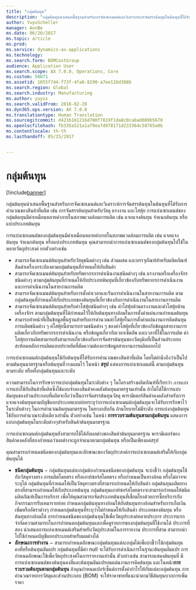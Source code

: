 ```yaml
---
title: "กลุ่มต้นทุน"
description: "กลุ่มต้นทุนนำเสนอพื้นฐานสำหรับการจัดเซกเมนต์และวิเคราะห์การจัดสรรต้นทุนในต้นทุนที่ได้รับการคำนวณของสินค้าที่ผลิต เช่น การจัดสรรต้นทุนสำหรับวัสดุ แรงงาน และโสหุ้ย  การแบ่งเซกเมนต์ของกลุ่มต้นทุนมีคำเหมือนหลายคำภายในสภาพแวดล้อมการผลิต เช่น แจกแจงต้นทุน จำแนกต้นทุน หรือแบ่งประเภทต้นทุน"
author: YuyuScheller
manager: AnnBe
ms.date: 06/20/2017
ms.topic: article
ms.prod: 
ms.service: dynamics-ax-applications
ms.technology: 
ms.search.form: BOMCostGroup
audience: Application User
ms.search.scope: AX 7.0.0, Operations, Core
ms.custom: 50871
ms.assetid: 1855f744-f73f-4fa8-8290-a7ee126d368b
ms.search.region: Global
ms.search.industry: Manufacturing
ms.author: yuyus
ms.search.validFrom: 2016-02-28
ms.dyn365.ops.version: AX 7.0.0
ms.translationtype: Human Translation
ms.sourcegitcommit: d421b161216d700f7819f1da8c0ca8ad089b5670
ms.openlocfilehash: fb335a521a1a79ea7d978171d233364c58765a0b
ms.contentlocale: th-th
ms.lasthandoff: 05/25/2017


---
```


# <a name="cost-groups"></a>กลุ่มต้นทุน

[!include[banner](../includes/banner.md)]


กลุ่มต้นทุนนำเสนอพื้นฐานสำหรับการจัดเซกเมนต์และวิเคราะห์การจัดสรรต้นทุนในต้นทุนที่ได้รับการคำนวณของสินค้าที่ผลิต เช่น การจัดสรรต้นทุนสำหรับวัสดุ แรงงาน และโสหุ้ย  การแบ่งเซกเมนต์ของกลุ่มต้นทุนมีคำเหมือนหลายคำภายในสภาพแวดล้อมการผลิต เช่น แจกแจงต้นทุน จำแนกต้นทุน หรือแบ่งประเภทต้นทุน 

การแบ่งเซกเมนต์ของกลุ่มต้นทุนมีคำเหมือนหลายคำภายในสภาพแวดล้อมการผลิต เช่น แจกแจงต้นทุน จำแนกต้นทุน หรือแบ่งประเภทต้นทุน คุณสามารถนำการแบ่งเซกเมนต์ของกลุ่มต้นทุนไปใช้ในหลายวัตถุประสงค์ ยกตัวอย่างเช่น

-   สามารถจัดเซกเมนต์ต้นทุนสำหรับวัสดุชนิดต่างๆ เช่น ส่วนผสม และบรรจุภัณฑ์สำหรับผลิตภัณฑ์สินค้าเครื่องกระป๋องตามกลุ่มต้นทุนที่กำหนดให้กับสินค้า
-   สามารถจัดเซกเมนต์ต้นทุนสำหรับทรัพยากรการดำเนินงานชนิดต่างๆ เช่น แรงงานหรือเครื่องจักรชนิดต่างๆ ตามกลุ่มต้นทุนที่กำหนดให้กับประเภทต้นทุนที่เกี่ยวข้องกับทรัพยากรการดำเนินงานและการดำเนินงานในสายงานการผลิต
-   สามารถจัดเซกเมนต์ต้นทุนสำหรับการตั้งค่าเวลาและรันการดำเนินงานในสายงานการผลิต ตามกลุ่มต้นทุนที่กำหนดให้กับประเภทของต้นทุนที่เกี่ยวข้องกับการดำเนินงานในสายงานการผลิต
-   สามารถจัดเซกเมนต์ต้นทุนสำหรับค่าโสหุ้ยชนิดต่างๆ เช่น ค่าโสหุ้ยด้านแรงงานและค่าโสหุ้ยด้านเครื่องจักร ตามกลุ่มต้นทุนที่ได้กำหนดไว้ให้กับต้นทุนทางอ้อมในการตั้งค่าแผ่นงานกำหนดต้นทุน
-   สามารถทำหน้าที่เป็นข้อมูลพื้นฐานสำหรับการคำนวณค่าโสหุ้ยในการตั้งค่าแผ่นงานการคิดต้นทุนการผลิตชนิดต่าง ๆ ค่โสหุ้ยนี้สามารถรวมชนิดต่าง ๆ ของค่าโสหุ้ยที่เกี่ยวข้องกับข้อมูลสายงานการผลิตเกี่ยวกับทรัพยากรการดำเนินงาน หรือข้อมูลเกี่ยวกับเวลาเซ็ตอัพ และเวลาที่ใช้ในการผลิต ค่าโสหุ้ยการผลิตสามารถยังสามารถเกี่ยวข้องกับการจัดสรรต้นทุนของวัตถุดิบที่เป็นส่วนประกอบ สะท้อนหลักการผลิตแบบประหยัดที่ตัดความต้องการข้อมูลสายงานการผลิตออกไป

การแบ่งเซกเมนต์กลุ่มต้นทุนใช้กับต้นทุนที่ได้รับการคำนวณของสินค้าที่ผลิต โดยไม่คำนึงถึงว่าเป็นไปตามต้นทุนมาตรฐานหรือต้นทุนที่วางแผนไว้ ในหน้า **สรุป** แสดงการแบ่งเซกเมนต์นี้ ตามกลุ่มต้นทุน ตามระดับ หรือทั้งกลุ่มต้นทุนและระดับ 

ความสามารถในการรักษาการแบ่งกลุ่มต้นทุนในระดับต่าง ๆ ในโครงสร้างผลิตภัณฑ์ที่เรียกว่า *การแบ่ง* การแบ่งใช้กับสินค้าที่ผลิตซึ่งใช้แบบจำลองสินค้าคงคลังต้นทุนมาตรฐานเท่านั้น ถ้าไม่ได้ใช้การแบ่ง ต้นทุนของส่วนประกอบที่ผลิตจะถือว่าเป็นการจัดสรรต้นทุนวัสดุ พารามิเตอร์สินค้าคงคลังสำหรับการแจกแจงต้นทุนตามบัญชีแยกประเภทแบบย่อยระบุว่าการแบ่งเซกเมนต์กลุ่มต้นทุนจะได้รับการรักษาไว้ในระดับต่างๆ ในการคำนวณต้นทุนมาตรฐาน ในทางกลับกัน ถ้านโยบายไม่มีระดับ การแบ่งกลุ่มต้นทุนใช้กับการคำนวณระดับเดียวเท่านั้น ตัวอย่างเช่น ในหน้า **การรวบรวมต้นทุนตามกลุ่มต้นทุน** แสดงการแบ่งกลุ่มต้นทุนในระดับต่างๆสำหรับสินค้าต้นทุนมาตรฐาน 

การแบ่งเซกเมนต์กลุ่มต้นทุนยังสามารถใช้ได้กับผลต่างของสินค้าต้นทุนมาตรฐาน พารามิเตอร์ของสินค้าคงคลังที่สองกำหนดว่าผลต่างจะถูกจำแนกตามกลุ่มต้นทุน หรือเป็นเพียงแค่สรุป 

คุณสามารถกำหนดชนิดของกลุ่มต้นทุนและลักษณะของวัตถุประสงค์การแบ่งเซกเมนต์เสริมให้กับกลุ่มต้นทุนได้

-   **ชนิดกลุ่มต้นทุน** − กลุ่มต้นทุนแต่ละกลุ่มต้องกำหนดชนิดของกลุ่มต้นทุน จะบ่งชี้ว่า กลุ่มต้นทุนใช้กับวัสดุทางตรง การผลิตโดยตรง หรือเอาท์ซอร์สโดยตรง หรือกำหนดเป็นทางอ้อม หรือไม่อาจจะระบุได้ กลุ่มต้นทุนที่กำหนดให้เป็นวัสดุทางตรงที่สามารถกำหนดให้กับสินค้า กลุ่มต้นทุนผลิตทางตรงที่สามารถกำหนดให้กับประเภทต้นทุน กลุ่มต้นทุนเอาท์ซอร์สโดยตรงจะสามารถกำหนดให้ชนิดผลิตภัณฑ์เป็นการบริการ เพื่อให้คุณสามารถจัดประเภทต้นทุนที่เชื่อมโยงด้วยการซื้อบริการกับกิจกรรมการรับเหมารายย่อย กำหนดกลุ่มต้นทุนทางอ้อมให้กับต้นทุนทางอ้อมสำหรับการเก็บเงินเพิ่มหรืออัตราต่างๆ กำหนดกลุ่มต้นทุนที่ระบุว่าไม่กำหนดให้กับสินค้า ประเภทของต้นทุน หรือต้นทุนทางอ้อมได้ การกำหนดชนิดของกลุ่มต้นทุนใช้เพื่อวัตถุประสงค์หลายประการ ประการแรก จำกัดความสามารถในการกำหนดกลุ่มต้นทุนและเพื่อดูรายการของกลุ่มต้นทุนที่ใช้งานได้ ประการที่สอง นำเสนอการแบ่งเซกเมนต์เสริมสำหรับวัตถุประสงค์ในการรายงาน ประการที่สาม สามารถนำไปใช้กำหนดบัญชีแยกประเภทสำหรับผลต่างได้
-   **ลักษณะการทำงาน** − สามารถกำหนดลักษณะกลุ่มต้นทุนแต่ละกลุ่มได้เพื่อบ่งชี้ว่าใช้กลุ่มต้นทุนคงที่หรือต้นทุนผันแปร กลุ่มต้นทุนที่มีค่า null จะได้รับการดำเนินการในฐานะต้นทุนผันแปร การกำหนดลักษณะใช้เพื่อวัตถุประสงค์ในการรายงานเท่านั้น ตัวอย่างเช่น สามารถแสดงต้นทุนที่ มีการแบ่งเซกเมนต์ของต้นทุนคงที่และต้นทุนผันแปรบนแผ่นงานการคิดต้นทุน และในหน้า**การรวบรวมต้นทุนตามกลุ่มต้นทุน** ถ้าคุณกำหนดเปอร์เซ็นต์การตั้งค่ากำไรให้กับแต่ละกลุ่มต้นทุน การคำนวณรายการวัสดุและส่วนประกอบ (BOM) จะให้ราคาขายที่แนะนำตามวิธีต้นทุนบวกการเพิ่มราคา





